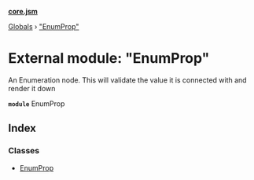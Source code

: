 **[core.jsm](../README.md)**

[Globals](../globals.md) › [&quot;EnumProp&quot;](_enumprop_.md)

# External module: "EnumProp"

An Enumeration node. This will validate the value it is connected with and render it down

**`module`** EnumProp

## Index

### Classes

* [EnumProp](../classes/_enumprop_.enumprop.md)